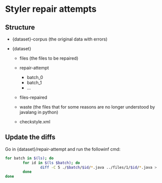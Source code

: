 # Styler repair attempts

## Structure

- {dataset}-corpus (the original data with errors)

- {dataset}

  - files (the files to be repaired)
  - repair-attempt 
    - batch_0
    - batch_1
    - ...
  - files-repaired
  - waste (the files that for some reasons are no longer understood by javalang in python)

  - checkstyle.xml


## Update the diffs

Go in {dataset}/repair-attempt and run the followinf cmd:

```bash
for batch in $(ls); do
        for id in $(ls $batch); do
                diff -C 5 ./$batch/$id/*.java ../files/1/$id/*.java > ./$batch/$id/diff.diff
        done
done
```
